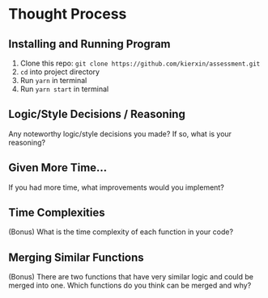 # Thought Process

## Installing and Running Program
1. Clone this repo: `git clone https://github.com/kierxin/assessment.git`
2. `cd` into project directory
3. Run `yarn` in terminal
4. Run `yarn start` in terminal

## Logic/Style Decisions / Reasoning
Any noteworthy logic/style decisions you made? If so, what is your reasoning?
    <!-- require new employees to be registered with a name that no current employee already has, since 'boss' values must be unique -->

## Given More Time...
If you had more time, what improvements would you implement?
    <!-- 
    create some form of unique identifier for each employee, so that employee names don't have to be unique (currently, if the names aren't all unique, then you can't identify which boss an employee reports to if multiple people share the same name)
    -->

## Time Complexities
(Bonus) What is the time complexity of each function in your code?

## Merging Similar Functions
(Bonus) There are two functions that have very similar logic and could be merged into one. Which functions do you think can be merged and why?
    <!-- promoteEmployee and demoteEmployee both take an employee and their boss and swap their positions in the company hierarchy -->